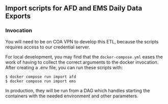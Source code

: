 ## Import scripts for AFD and EMS Daily Data Exports


### Invocation

You will need to be on COA VPN to develop this ETL, because the scripts requires access to our credential server.

For local development, you may find that the `docker-compose.yml` eases the work
of having to collect the correct arguments to the docker invocation. After creating
a .env file, you can run these scripts with:

```
$ docker compose run import afd
$ docker compose run import ems
```

In production, they will be run from a DAG which handles starting the containers with
the needed environment and other parameters.
